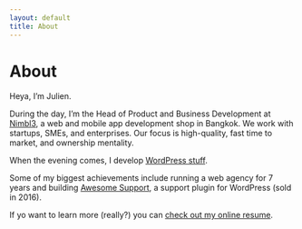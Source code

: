 ```yaml
---
layout: default
title: About
---
```


<div class="post">
	<h1 class="pageTitle">About</h1>
	<p class="intro">Heya, I’m Julien.</p>
	<p>During the day, I’m the Head of Product and Business Development at <a href="http://nimbl3.com/" target="_blank">Nimbl3</a>, a web and mobile app development shop in Bangkok. We work with startups, SMEs, and enterprises. Our focus is high-quality, fast time to market, and ownership mentality.</p>
	<p>When the evening comes, I develop <a href="https://profiles.wordpress.org/julien731/" target="_blank">WordPress stuff</a>.</p>
	<p>Some of my biggest achievements include running a web agency for 7 years&nbsp;and building <a href="https://getawesomesupport.com/" target="_blank">Awesome Support</a>, a support plugin for WordPress (sold in 2016).</p>
	<p>If yo want to learn more (really?) you can <a href="https://resume.julienliabeuf.com/">check out my online resume</a>.</p>
</div>
